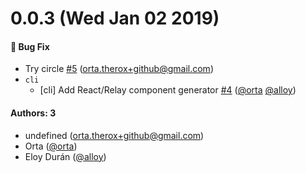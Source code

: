 # 0.0.3 (Wed Jan 02 2019)

#### 🐛  Bug Fix

- Try circle [#5](https://github.com/omakase-js/omakase/pull/5) (orta.therox+github@gmail.com)
- `cli`
  - [cli] Add React/Relay component generator [#4](https://github.com/omakase-js/omakase/pull/4) ([@orta](https://github.com/orta) [@alloy](https://github.com/alloy))

#### Authors: 3

- undefined (orta.therox+github@gmail.com)
- Orta ([@orta](https://github.com/orta))
- Eloy Durán ([@alloy](https://github.com/alloy))